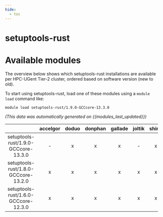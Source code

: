 ```yaml
---
hide:
  - toc
---
```


setuptools-rust
===============

# Available modules


The overview below shows which setuptools-rust installations are available per HPC-UGent Tier-2 cluster, ordered based on software version (new to old).

To start using setuptools-rust, load one of these modules using a `module load` command like:

```shell
module load setuptools-rust/1.9.0-GCCcore-13.3.0
```

*(This data was automatically generated on {{modules_last_updated}})*  

| |accelgor|doduo|donphan|gallade|joltik|shinx|skitty|
| :---: | :---: | :---: | :---: | :---: | :---: | :---: | :---: |
|setuptools-rust/1.9.0-GCCcore-13.3.0|-|x|x|x|-|x|x|
|setuptools-rust/1.8.0-GCCcore-13.2.0|x|x|x|x|x|x|x|
|setuptools-rust/1.6.0-GCCcore-12.3.0|x|x|x|x|x|x|x|
